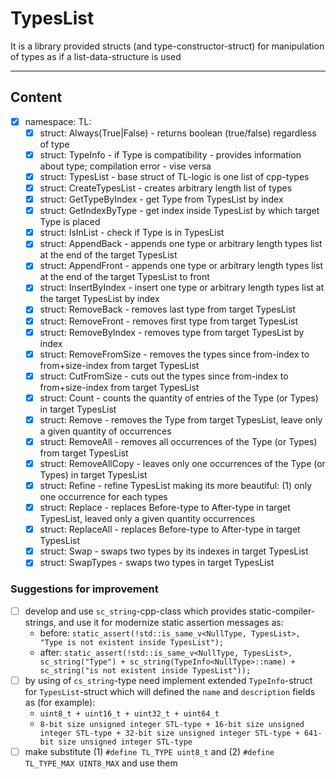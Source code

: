 # TypesList
It is a library provided structs (and type-constructor-struct) for manipulation of types as if a list-data-structure is used
***
## Content
* [x] namespace: TL:
    * [x] struct: Always(True|False) - returns boolean (true/false) regardless of type
    * [x] struct: TypeInfo - if Type is compatibility - provides information about type; compilation error - vise versa
    * [x] struct: TypesList - base struct of TL-logic is one list of cpp-types
    * [x] struct: CreateTypesList - creates arbitrary length list of types
    * [x] struct: GetTypeByIndex - get Type from TypesList by index
    * [x] struct: GetIndexByType - get index inside TypesList by which target Type is placed
    * [x] struct: IsInList - check if Type is in TypesList
    * [x] struct: AppendBack - appends one type or arbitrary length types list at the end of the target TypesList
    * [x] struct: AppendFront - appends one type or arbitrary length types list at the end of the target TypesList to front
    * [x] struct: InsertByIndex - insert one type or arbitrary length types list at the target TypesList by index
    * [x] struct: RemoveBack - removes last type from target TypesList
    * [x] struct: RemoveFront - removes first type from target TypesList
    * [x] struct: RemoveByIndex - removes type from target TypesList by index
    * [x] struct: RemoveFromSize - removes the types since from-index to from+size-index from target TypesList
    * [x] struct: CutFromSize - cuts out the types since from-index to from+size-index from target TypesList
    * [x] struct: Count - counts the quantity of entries of the Type (or Types) in target TypesList
    * [x] struct: Remove - removes the Type from target TypesList, leave only a given quantity of occurrences
    * [x] struct: RemoveAll - removes all occurrences of the Type (or Types) from target TypesList
    * [x] struct: RemoveAllCopy - leaves only one occurrences of the Type (or Types) in target TypesList
    * [x] struct: Refine - refine TypesList making its more beautiful: (1) only one occurrence for each types
    * [x] struct: Replace - replaces Before-type to After-type in target TypesList, leaved only a given quantity occurrences
    * [x] struct: ReplaceAll - replaces Before-type to After-type in target TypesList
    * [x] struct: Swap - swaps two types by its indexes in target TypesList
    * [x] struct: SwapTypes - swaps two types in target TypesList
### Suggestions for improvement
* [ ] develop and use `sc_string`-cpp-class which provides static-compiler-strings, and use it for modernize static assertion messages as:
    - before: `static_assert(!std::is_same_v<NullType, TypesList>, "Type is not existent inside TypesList");`
    - after: `static_assert(!std::is_same_v<NullType, TypesList>, sc_string("Type") + sc_string(TypeInfo<NullType>::name) + sc_string("is not existent inside TypesList"));`
* [ ] by using of `cs_string`-type need implement extended `TypeInfo`-struct for `TypesList`-struct which will defined the `name` and `description` fields as (for example):
    - `uint8_t + uint16_t + uint32_t + uint64_t`
    - `8-bit size unsigned integer STL-type + 16-bit size unsigned integer STL-type + 32-bit size unsigned integer STL-type + 641-bit size unsigned integer STL-type`
* [ ] make substitute (1) `#define TL_TYPE uint8_t` and (2) `#define TL_TYPE_MAX UINT8_MAX` and use them
